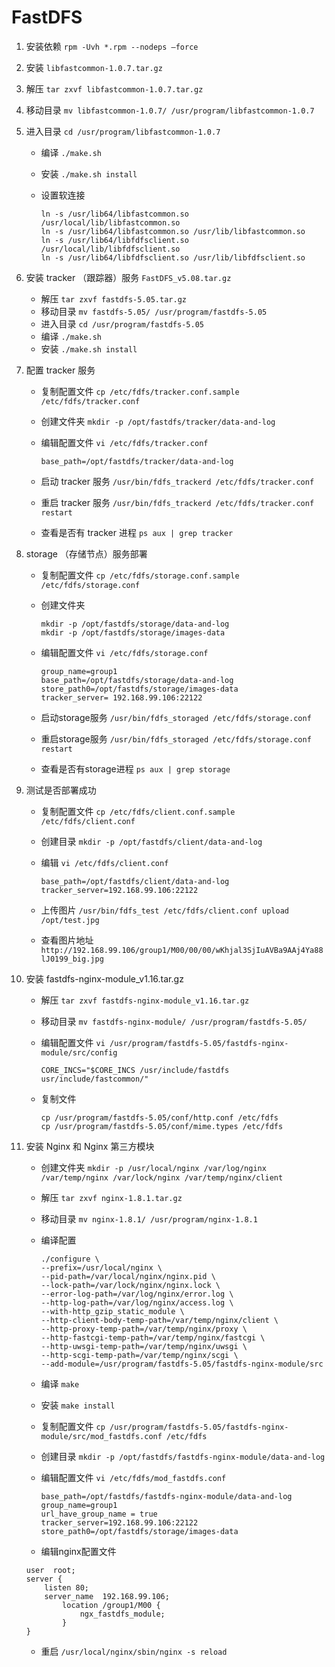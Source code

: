 # FastDFS

1. 安装依赖 `rpm -Uvh *.rpm --nodeps –force`

2. 安装 `libfastcommon-1.0.7.tar.gz`

3. 解压 `tar zxvf libfastcommon-1.0.7.tar.gz`

4. 移动目录 `mv libfastcommon-1.0.7/ /usr/program/libfastcommon-1.0.7`

5. 进入目录 `cd /usr/program/libfastcommon-1.0.7`

    * 编译 `./make.sh`
    * 安装 `./make.sh install`
    * 设置软连接

        ```shell
        ln -s /usr/lib64/libfastcommon.so /usr/local/lib/libfastcommon.so
        ln -s /usr/lib64/libfastcommon.so /usr/lib/libfastcommon.so
        ln -s /usr/lib64/libfdfsclient.so /usr/local/lib/libfdfsclient.so
        ln -s /usr/lib64/libfdfsclient.so /usr/lib/libfdfsclient.so
        ```

6. 安装 tracker （跟踪器）服务 `FastDFS_v5.08.tar.gz`

    * 解压 `tar zxvf fastdfs-5.05.tar.gz`
    * 移动目录 `mv fastdfs-5.05/ /usr/program/fastdfs-5.05`
    * 进入目录 `cd /usr/program/fastdfs-5.05`
    * 编译 `./make.sh`
    * 安装 `./make.sh install`

7. 配置 tracker 服务

    * 复制配置文件 `cp /etc/fdfs/tracker.conf.sample /etc/fdfs/tracker.conf`
    * 创建文件夹 `mkdir -p /opt/fastdfs/tracker/data-and-log`
    * 编辑配置文件 `vi /etc/fdfs/tracker.conf`

        ```shell
        base_path=/opt/fastdfs/tracker/data-and-log
        ```

    * 启动 tracker 服务  `/usr/bin/fdfs_trackerd /etc/fdfs/tracker.conf`
    * 重启 tracker 服务  `/usr/bin/fdfs_trackerd /etc/fdfs/tracker.conf restart`
    * 查看是否有 tracker 进程 `ps aux | grep tracker`

8. storage （存储节点）服务部署

    * 复制配置文件 `cp /etc/fdfs/storage.conf.sample /etc/fdfs/storage.conf`
    * 创建文件夹

        ```shell
        mkdir -p /opt/fastdfs/storage/data-and-log
        mkdir -p /opt/fastdfs/storage/images-data
        ```

    * 编辑配置文件 `vi /etc/fdfs/storage.conf`

        ```shell
        group_name=group1
        base_path=/opt/fastdfs/storage/data-and-log
        store_path0=/opt/fastdfs/storage/images-data
        tracker_server= 192.168.99.106:22122
        ```

    * 启动storage服务 `/usr/bin/fdfs_storaged /etc/fdfs/storage.conf`
    * 重启storage服务 `/usr/bin/fdfs_storaged /etc/fdfs/storage.conf restart`
    * 查看是否有storage进程 `ps aux | grep storage`

9. 测试是否部署成功

    * 复制配置文件 `cp /etc/fdfs/client.conf.sample /etc/fdfs/client.conf`
    * 创建目录 `mkdir -p /opt/fastdfs/client/data-and-log`
    * 编辑 `vi /etc/fdfs/client.conf`

        ```shell
        base_path=/opt/fastdfs/client/data-and-log
        tracker_server=192.168.99.106:22122
        ```

    * 上传图片 `/usr/bin/fdfs_test /etc/fdfs/client.conf upload /opt/test.jpg`
    * 查看图片地址 `http://192.168.99.106/group1/M00/00/00/wKhjal3SjIuAVBa9AAj4Ya88lJ0199_big.jpg`

10. 安装 fastdfs-nginx-module_v1.16.tar.gz

    * 解压 `tar zxvf fastdfs-nginx-module_v1.16.tar.gz`
    * 移动目录 `mv fastdfs-nginx-module/ /usr/program/fastdfs-5.05/`
    * 编辑配置文件 `vi /usr/program/fastdfs-5.05/fastdfs-nginx-module/src/config`

        ```shell
        CORE_INCS="$CORE_INCS /usr/include/fastdfs usr/include/fastcommon/"
        ```

    * 复制文件

        ```shell
        cp /usr/program/fastdfs-5.05/conf/http.conf /etc/fdfs
        cp /usr/program/fastdfs-5.05/conf/mime.types /etc/fdfs
        ```

11. 安装 Nginx 和 Nginx 第三方模块

    * 创建文件夹 `mkdir -p /usr/local/nginx /var/log/nginx /var/temp/nginx /var/lock/nginx /var/temp/nginx/client`
    * 解压 `tar zxvf nginx-1.8.1.tar.gz`
    * 移动目录 `mv nginx-1.8.1/ /usr/program/nginx-1.8.1`
    * 编译配置

        ```shell
        ./configure \
        --prefix=/usr/local/nginx \
        --pid-path=/var/local/nginx/nginx.pid \
        --lock-path=/var/lock/nginx/nginx.lock \
        --error-log-path=/var/log/nginx/error.log \
        --http-log-path=/var/log/nginx/access.log \
        --with-http_gzip_static_module \
        --http-client-body-temp-path=/var/temp/nginx/client \
        --http-proxy-temp-path=/var/temp/nginx/proxy \
        --http-fastcgi-temp-path=/var/temp/nginx/fastcgi \
        --http-uwsgi-temp-path=/var/temp/nginx/uwsgi \
        --http-scgi-temp-path=/var/temp/nginx/scgi \
        --add-module=/usr/program/fastdfs-5.05/fastdfs-nginx-module/src
        ```

    * 编译 `make`
    * 安装 `make install`
    * 复制配置文件 `cp /usr/program/fastdfs-5.05/fastdfs-nginx-module/src/mod_fastdfs.conf /etc/fdfs`
    * 创建目录 `mkdir -p /opt/fastdfs/fastdfs-nginx-module/data-and-log`
    * 编辑配置文件 `vi /etc/fdfs/mod_fastdfs.conf`

        ```shell
        base_path=/opt/fastdfs/fastdfs-nginx-module/data-and-log
        group_name=group1
        url_have_group_name = true
        tracker_server=192.168.99.106:22122
        store_path0=/opt/fastdfs/storage/images-data
        ```

    * 编辑nginx配置文件

    ```shell
    user  root;
    server {
        listen 80;
        server_name  192.168.99.106;
            location /group1/M00 {
                ngx_fastdfs_module;
            }
    }
    ```

    * 重启 `/usr/local/nginx/sbin/nginx -s reload`
